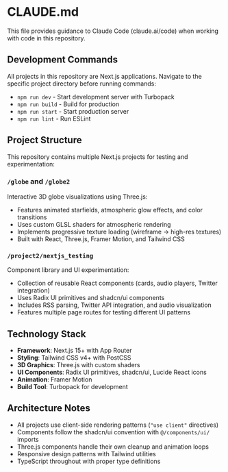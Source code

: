 # CLAUDE.md

This file provides guidance to Claude Code (claude.ai/code) when working with code in this repository.

## Development Commands

All projects in this repository are Next.js applications. Navigate to the specific project directory before running commands:

- `npm run dev` - Start development server with Turbopack
- `npm run build` - Build for production 
- `npm run start` - Start production server
- `npm run lint` - Run ESLint

## Project Structure

This repository contains multiple Next.js projects for testing and experimentation:

### `/globe` and `/globe2`
Interactive 3D globe visualizations using Three.js:
- Features animated starfields, atmospheric glow effects, and color transitions
- Uses custom GLSL shaders for atmospheric rendering
- Implements progressive texture loading (wireframe → high-res textures)
- Built with React, Three.js, Framer Motion, and Tailwind CSS

### `/project2/nextjs_testing`
Component library and UI experimentation:
- Collection of reusable React components (cards, audio players, Twitter integration)
- Uses Radix UI primitives and shadcn/ui components
- Includes RSS parsing, Twitter API integration, and audio visualization
- Features multiple page routes for testing different UI patterns

## Technology Stack

- **Framework**: Next.js 15+ with App Router
- **Styling**: Tailwind CSS v4+ with PostCSS
- **3D Graphics**: Three.js with custom shaders
- **UI Components**: Radix UI primitives, shadcn/ui, Lucide React icons
- **Animation**: Framer Motion
- **Build Tool**: Turbopack for development

## Architecture Notes

- All projects use client-side rendering patterns (`"use client"` directives)
- Components follow the shadcn/ui convention with `@/components/ui/` imports
- Three.js components handle their own cleanup and animation loops
- Responsive design patterns with Tailwind utilities
- TypeScript throughout with proper type definitions